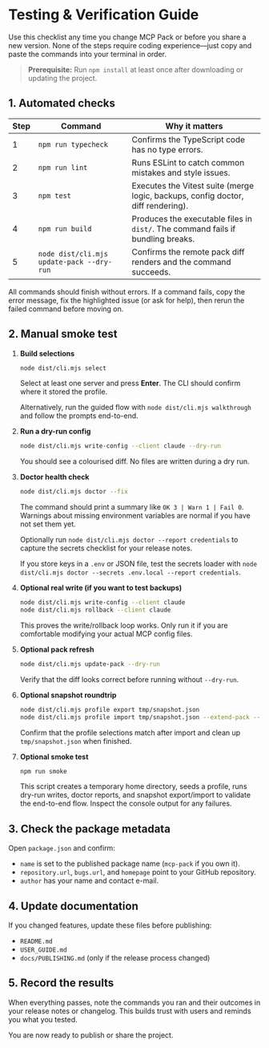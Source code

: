 # Testing & Verification Guide

Use this checklist any time you change MCP Pack or before you share a new version. None of the steps require coding experience—just copy and paste the commands into your terminal in order.

> **Prerequisite:** Run `npm install` at least once after downloading or updating the project.

## 1. Automated checks

| Step | Command | Why it matters |
|------|---------|----------------|
| 1 | `npm run typecheck` | Confirms the TypeScript code has no type errors. |
| 2 | `npm run lint` | Runs ESLint to catch common mistakes and style issues. |
| 3 | `npm test` | Executes the Vitest suite (merge logic, backups, config doctor, diff rendering). |
| 4 | `npm run build` | Produces the executable files in `dist/`. The command fails if bundling breaks. |
| 5 | `node dist/cli.mjs update-pack --dry-run` | Confirms the remote pack diff renders and the command succeeds. |

All commands should finish without errors. If a command fails, copy the error message, fix the highlighted issue (or ask for help), then rerun the failed command before moving on.

## 2. Manual smoke test

1. **Build selections**
   ```bash
   node dist/cli.mjs select
   ```
   Select at least one server and press **Enter**. The CLI should confirm where it stored the profile.

   Alternatively, run the guided flow with `node dist/cli.mjs walkthrough` and follow the prompts end-to-end.

2. **Run a dry-run config**
   ```bash
   node dist/cli.mjs write-config --client claude --dry-run
   ```
   You should see a colourised diff. No files are written during a dry run.

3. **Doctor health check**
   ```bash
   node dist/cli.mjs doctor --fix
   ```
   The command should print a summary like `OK 3 | Warn 1 | Fail 0`. Warnings about missing environment variables are normal if you have not set them yet.

   Optionally run `node dist/cli.mjs doctor --report credentials` to capture the secrets checklist for your release notes.

   If you store keys in a `.env` or JSON file, test the secrets loader with `node dist/cli.mjs doctor --secrets .env.local --report credentials`.

4. **Optional real write (if you want to test backups)**
   ```bash
   node dist/cli.mjs write-config --client claude
   node dist/cli.mjs rollback --client claude
   ```
   This proves the write/rollback loop works. Only run it if you are comfortable modifying your actual MCP config files.

5. **Optional pack refresh**
   ```bash
   node dist/cli.mjs update-pack --dry-run
   ```
   Verify that the diff looks correct before running without `--dry-run`.

6. **Optional snapshot roundtrip**
   ```bash
   node dist/cli.mjs profile export tmp/snapshot.json
   node dist/cli.mjs profile import tmp/snapshot.json --extend-pack --force
   ```
   Confirm that the profile selections match after import and clean up `tmp/snapshot.json` when finished.

7. **Optional smoke test**
   ```bash
   npm run smoke
   ```
   This script creates a temporary home directory, seeds a profile, runs dry-run writes, doctor reports, and snapshot export/import to validate the end-to-end flow. Inspect the console output for any failures.

## 3. Check the package metadata

Open `package.json` and confirm:
- `name` is set to the published package name (`mcp-pack` if you own it).
- `repository.url`, `bugs.url`, and `homepage` point to your GitHub repository.
- `author` has your name and contact e-mail.

## 4. Update documentation

If you changed features, update these files before publishing:
- `README.md`
- `USER_GUIDE.md`
- `docs/PUBLISHING.md` (only if the release process changed)

## 5. Record the results

When everything passes, note the commands you ran and their outcomes in your release notes or changelog. This builds trust with users and reminds you what you tested.

You are now ready to publish or share the project.
